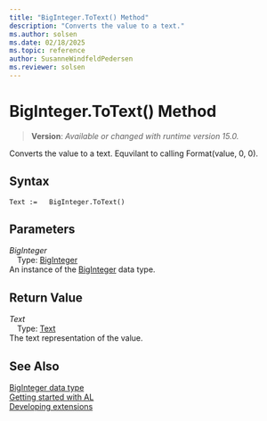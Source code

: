 ```yaml
---
title: "BigInteger.ToText() Method"
description: "Converts the value to a text."
ms.author: solsen
ms.date: 02/18/2025
ms.topic: reference
author: SusanneWindfeldPedersen
ms.reviewer: solsen
---
```

[//]: # (START>DO_NOT_EDIT)
[//]: # (IMPORTANT:Do not edit any of the content between here and the END>DO_NOT_EDIT.)
[//]: # (Any modifications should be made in the .xml files in the ModernDev repo.)
# BigInteger.ToText() Method
> **Version**: _Available or changed with runtime version 15.0._

Converts the value to a text. Equvilant to calling Format(value, 0, 0).


## Syntax
```AL
Text :=   BigInteger.ToText()
```
## Parameters
*BigInteger*  
&emsp;Type: [BigInteger](biginteger-data-type.md)  
An instance of the [BigInteger](biginteger-data-type.md) data type.  

## Return Value
*Text*  
&emsp;Type: [Text](../text/text-data-type.md)  
The text representation of the value.


[//]: # (IMPORTANT: END>DO_NOT_EDIT)
## See Also
[BigInteger data type](biginteger-data-type.md)  
[Getting started with AL](../../devenv-get-started.md)  
[Developing extensions](../../devenv-dev-overview.md)